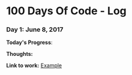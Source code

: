 # 100 Days Of Code - Log

### Day 1: June 8, 2017 

**Today's Progress**: 

**Thoughts:** 

**Link to work:** [Example](http://www.example.com)
